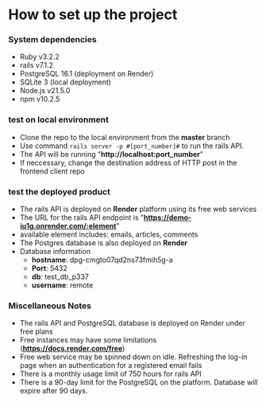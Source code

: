 # How to set up the project

### System dependencies
  -  Ruby v3.2.2 
  -  rails v7.1.2
  -  PostgreSQL 16.1 (deployment on Render)
  -  SQLite 3 (local deployment)
  - Node.js v21.5.0
  - npm v10.2.5
 
### test on local environment
- Clone the repo to the local environment from the **master** branch
- Use command ```rails server -p #[port_number]#``` to run the rails API.
- The API will be running "**<a>http://localhost:port_number</a>**"
- If neccessary, change the destination address of HTTP post in the frontend client repo

### test the deployed product
- The rails API is deployed on **Render** platform using its free web services
- The URL for the rails API endpoint is "**<a>https://demo-iu1g.onrender.com/:element</a>**"
- available element includes: emails, articles, comments 
- The Postgres database is also deployed on **Render**
- Database information
  - **hostname**: dpg-cmgto07qd2ns73fmih5g-a
  - **Port**: 5432
  - **db**: test_db_p337
  - **username**: remote

### Miscellaneous Notes
- The rails API and PostgreSQL database is deployed on Render under free plans
- Free instances may have some limitations (**<a href="https://docs.render.com/free">https://docs.render.com/free</a>**)
- Free web service may be spinned down on idle. Refreshing the log-in page when an authentication for a registered email fails
- There is a monthly usage limit of 750 hours for rails API
- There is a 90-day limit for the PostgreSQL on the platform. Database will expire after 90 days. 